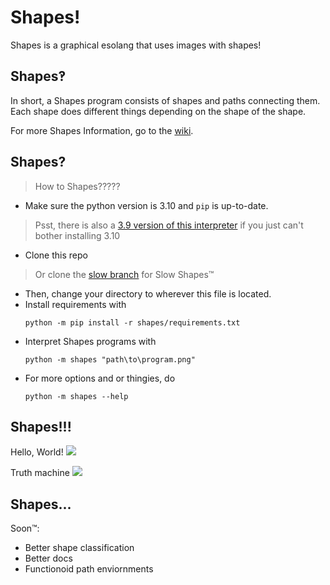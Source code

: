 # Shapes!

Shapes is a graphical esolang that uses images with shapes!

## Shapes‽

In short, a Shapes program consists of shapes and paths connecting them. Each shape does different things depending on the shape of the shape.

For more Shapes Information, go to the [wiki](https://github.com/PhotonNikko/shapes/wiki).

## Shapes?

> How to Shapes?????

* Make sure the python version is 3.10 and `pip` is up-to-date.
>Psst, there is also a [3.9 version of this interpreter](https://github.com/PhotonNikko/shapes/tree/main/shapes39/shapes) if you just can't bother installing 3.10
* Clone this repo
>Or clone the [slow branch](https://github.com/photon-niko/shapes/tree/slow) for Slow Shapes™
* Then, change your directory to wherever this file is located.
* Install requirements with
  ```
  python -m pip install -r shapes/requirements.txt
  ```
* Interpret Shapes programs with 
  ```
  python -m shapes "path\to\program.png"
  ```
* For more options and or thingies, do
  ```
  python -m shapes --help
  ```
## Shapes!!!
Hello, World!
![](https://github.com/PhotonNikko/shapes/blob/main/helloworld.png)

Truth machine
![](https://github.com/PhotonNikko/shapes/blob/main/truth.png)

## Shapes...

Soon™:
* Better shape classification
* Better docs
* Functionoid path enviornments
